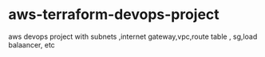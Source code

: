 # aws-terraform-devops-project
aws devops project with subnets ,internet gateway,vpc,route table , sg,load balaancer, etc
